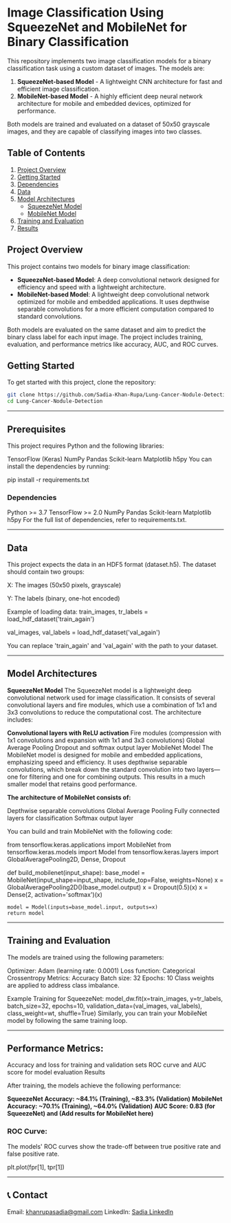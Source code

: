 # Image Classification Using SqueezeNet and MobileNet for Binary Classification

This repository implements two image classification models for a binary classification task using a custom dataset of images. The models are:

1. **SqueezeNet-based Model** - A lightweight CNN architecture for fast and efficient image classification.
2. **MobileNet-based Model** - A highly efficient deep neural network architecture for mobile and embedded devices, optimized for performance.

Both models are trained and evaluated on a dataset of 50x50 grayscale images, and they are capable of classifying images into two classes.

## Table of Contents

1. [Project Overview](#project-overview)
2. [Getting Started](#getting-started)
3. [Dependencies](#dependencies)
4. [Data](#data)
5. [Model Architectures](#model-architectures)
   - [SqueezeNet Model](#squeezenet-model)
   - [MobileNet Model](#mobilenet-model)
6. [Training and Evaluation](#training-and-evaluation)
7. [Results](#results)
   

## Project Overview

This project contains two models for binary image classification:

- **SqueezeNet-based Model**: A deep convolutional network designed for efficiency and speed with a lightweight architecture.
- **MobileNet-based Model**: A lightweight deep convolutional network optimized for mobile and embedded applications. It uses depthwise separable convolutions for a more efficient computation compared to standard convolutions.

Both models are evaluated on the same dataset and aim to predict the binary class label for each input image. The project includes training, evaluation, and performance metrics like accuracy, AUC, and ROC curves.

## Getting Started


To get started with this project, clone the repository:

```bash
git clone https://github.com/Sadia-Khan-Rupa/Lung-Cancer-Nodule-Detection.git
cd Lung-Cancer-Nodule-Detection
```
---

## **Prerequisites**
This project requires Python and the following libraries:

TensorFlow (Keras)
NumPy
Pandas
Scikit-learn
Matplotlib
h5py
You can install the dependencies by running:

pip install -r requirements.txt


### Dependencies

Python >= 3.7
TensorFlow >= 2.0
NumPy
Pandas
Scikit-learn
Matplotlib
h5py
For the full list of dependencies, refer to requirements.txt.

---
## Data

This project expects the data in an HDF5 format (dataset.h5). The dataset should contain two groups:

X: The images (50x50 pixels, grayscale)

Y: The labels (binary, one-hot encoded)

Example of loading data:
train_images, tr_labels = load_hdf_dataset('train_again')

val_images, val_labels = load_hdf_dataset('val_again')

You can replace 'train_again' and 'val_again' with the path to your dataset.


---
## **Model Architectures**

**SqueezeNet Model**
The SqueezeNet model is a lightweight deep convolutional network used for image classification. It consists of several convolutional layers and fire modules, which use a combination of 1x1 and 3x3 convolutions to reduce the computational cost. The architecture includes:

**Convolutional layers with ReLU activation**
Fire modules (compression with 1x1 convolutions and expansion with 1x1 and 3x3 convolutions)
Global Average Pooling
Dropout and softmax output layer
MobileNet Model
The MobileNet model is designed for mobile and embedded applications, emphasizing speed and efficiency. It uses depthwise separable convolutions, which break down the standard convolution into two layers—one for filtering and one for combining outputs. This results in a much smaller model that retains good performance.

**The architecture of MobileNet consists of:**

Depthwise separable convolutions
Global Average Pooling
Fully connected layers for classification
Softmax output layer

You can build and train MobileNet with the following code:

from tensorflow.keras.applications import MobileNet
from tensorflow.keras.models import Model
from tensorflow.keras.layers import GlobalAveragePooling2D, Dense, Dropout

def build_mobilenet(input_shape):
    base_model = MobileNet(input_shape=input_shape, include_top=False, weights=None)
    x = GlobalAveragePooling2D()(base_model.output)
    x = Dropout(0.5)(x)
    x = Dense(2, activation='softmax')(x)
    
    model = Model(inputs=base_model.input, outputs=x)
    return model

---
## **Training and Evaluation**

The models are trained using the following parameters:

Optimizer: Adam (learning rate: 0.0001)
Loss function: Categorical Crossentropy
Metrics: Accuracy
Batch size: 32
Epochs: 10
Class weights are applied to address class imbalance.

Example Training for SqueezeNet:
model_dw.fit(x=train_images,
             y=tr_labels,
             batch_size=32,
             epochs=10,
             validation_data=(val_images, val_labels),
             class_weight=wt,
             shuffle=True)
Similarly, you can train your MobileNet model by following the same training loop.

---

## **Performance Metrics:**
Accuracy and loss for training and validation sets
ROC curve and AUC score for model evaluation
Results

After training, the models achieve the following performance:

**SqueezeNet Accuracy: ~84.1% (Training), ~83.3% (Validation)**
**MobileNet Accuracy: ~70.1% (Training), ~64.0% (Validation)**
**AUC Score: 0.83 (for SqueezeNet) and (Add results for MobileNet here)**

### ROC Curve:

The models' ROC curves show the trade-off between true positive rate and false positive rate.

plt.plot(fpr[1], tpr[1])

---
## 📞 **Contact**

Email: khanrupasadia@gmail.com
LinkedIn: [Sadia LinkedIn](https://www.linkedin.com/in/sadia-khan-rupa/)

